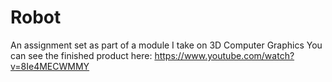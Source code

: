 # Robot

An assignment set as part of a module I take on 3D Computer Graphics
You can see the finished product here:
https://www.youtube.com/watch?v=8Ie4MECWMMY
